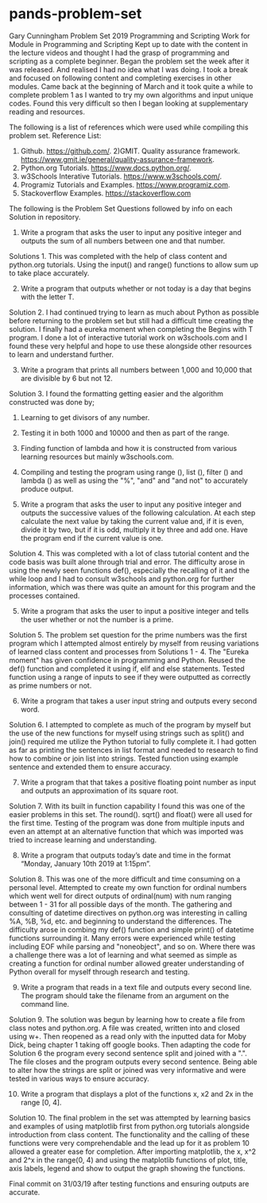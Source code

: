 # pands-problem-set
Gary Cunningham
Problem Set 2019 Programming and Scripting
Work for Module in Programming and Scripting
Kept up to date with the content in the lecture videos and thought I had the grasp of programming and scripting as a complete beginner.
Began the problem set the week after it was released. And realised I had no idea what I was doing.
I took a break and focused on following content and completing exercises in other modules.
Came back at the beginning of March and it took quite a while to complete problem 1 as I wanted to try my own algorithms and input unique codes. Found this very difficult so then I began looking at supplementary reading and resources.

The following is a list of references which were used while compiling this problem set.
Reference List:
1) Github. https://github.com/.
2)GMIT. Quality assurance framework. https://www.gmit.ie/general/quality-assurance-framework.
3) Python.org Tutorials. https://www.docs.python.org/.
4) w3Schools Interative Tutorials. https://www.w3schools.com/.
5) Programiz Tutorials and Examples. https://www.programiz.com.
6) Stackoverflow Examples. https://stackoverflow.com

The following is the Problem Set Questions followed by info on each Solution in repository.

1. Write a program that asks the user to input any positive integer and outputs the
sum of all numbers between one and that number.

Solutions 1. This was completed with the help of class content and python.org tutorials. Using the input() and range() functions to allow sum up to take place accurately.

2. Write a program that outputs whether or not today is a day that begins with the
letter T.

Solution 2. I had continued trying to learn as much about Python as possible before returning to the problem set but still had a difficult time creating the solution. I finally had a eureka moment when completing the Begins with T program. I done a lot of interactive tutorial work on w3schools.com and I found these very helpful and hope to use these alongside other resources to learn and understand further.

3. Write a program that prints all numbers between 1,000 and 10,000 that are divisible
by 6 but not 12.

Solution 3. I found the formatting getting easier and the algorithm constructed was done by;
1. Learning to get divisors of any number.
2. Testing it in both 1000 and 10000 and then as part of the range.
3. Finding function of lambda and how it is constructed from various learning resources but mainly w3schools.com.
4. Compiling and testing the program using range (), list (), filter () and lambda () as well as using the "%", "and" and "and not" to accurately produce output.  

4. Write a program that asks the user to input any positive integer and outputs the
successive values of the following calculation. At each step calculate the next value
by taking the current value and, if it is even, divide it by two, but if it is odd, multiply
it by three and add one. Have the program end if the current value is one.

Solution 4. This was completed with a lot of class tutorial content and the code basis was built alone through trial and error. The difficulty arose in using the newly seen functions def(), especially the recalling of it and the while loop and I had to consult w3schools and python.org for further information, which was there was quite an amount for this program and the processes contained.

5. Write a program that asks the user to input a positive integer and tells the user
whether or not the number is a prime.

Solution 5. The problem set question for the prime numbers was the first program which I attempted almost entirely by myself from reusing variations of learned class content and processes from Solutions 1 - 4. The "Eureka moment" has given confidence in programming and Python. Reused the def() function and completed it using if, elif and else statements. Tested function using a range of inputs to see if they were outputted as correctly as prime numbers or not.

6. Write a program that takes a user input string and outputs every second word.

Solution 6. I attempted to complete as much of the program by myself but the use of the new functions for myself using strings such as split() and join() required me utilize the Python tutorial to fully complete it. I had gotten as far as printing the sentences in list format and needed to research to find how to combine or join list into strings. Tested function using example sentence and extended them to ensure accuracy.

7. Write a program that that takes a positive floating point number as input and outputs
an approximation of its square root.

Solution 7. With its built in function capability I found this was one of the easier problems in this set. The round(). sqrt() and float() were all used for the first time. Testing of the program was done from multiple inputs and even an attempt at an alternative function that which was imported was tried to increase learning and understanding.

8. Write a program that outputs today’s date and time in the format “Monday, January
10th 2019 at 1:15pm”.

Solution 8. This was one of the more difficult and time consuming on a personal level. Attempted to create my own function for ordinal numbers which went well for direct outputs of ordinal(num) with num ranging between 1 - 31 for all possible days of the month. The gathering and consulting of datetime directives on python.org was interesting in calling %A, %B, %d, etc. and beginning to understand the differences. The difficulty arose in combing my def() function and simple print() of datetime functions surrounding it. Many errors were experienced while testing including EOF while parsing and "noneobject", and so on. Where there was a challenge there was a lot of learning and what seemed as simple as creating a function for ordinal number allowed greater understanding of Python overall for myself through research and testing.

9. Write a program that reads in a text file and outputs every second line. The program
should take the filename from an argument on the command line.

Solution 9. The solution was begun by learning how to create a file from class notes and python.org. A file was created, written into and closed using w+. Then reopened as a read only with the inputted data for Moby Dick, being chapter 1 taking off google books. Then adapting the code for Solution 6 the program every second sentence split and joined with a ".". The file closes and the program outputs every second sentence. Being able to alter how the strings are split or joined was very informative and were tested in various ways to ensure accuracy.

10. Write a program that displays a plot of the functions x, x2 and 2x in the range [0, 4].

Solution 10. The final problem in the set was attempted by learning basics and examples of using matplotlib first from python.org tutorials alongside introduction from class content. The functionality and the calling of these functions were very comprehendable and the lead up for it as problem 10 allowed a greater ease for completion. After importing matplotlib, the x, x^2 and 2^x in the range(0, 4) and using the matplotlib functions of plot, title, axis labels, legend and show to output the graph showing the functions.

Final commit on 31/03/19 after testing functions and ensuring outputs are accurate.